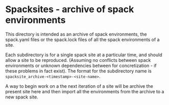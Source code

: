 # Spacksites - archive of spack environments
This directory is intended as an archive of spack environments, the spack.yaml files or the spack.lock files of all the spack environments of a site. 

Each subdirectory is for a single spack site at a particular time, and should allow a site to be reproduced. (Assuming no conflicts between spack environments or unknown dependencies between for concretization - if these problems in fact exist). The format for the subdirectory name is `spacksite_archive-<timestamp>-<site-name>`.

A way to begin work on a the next iteration of a site will be archive the present site here and then import all the environments from the archive to a new spack site. 